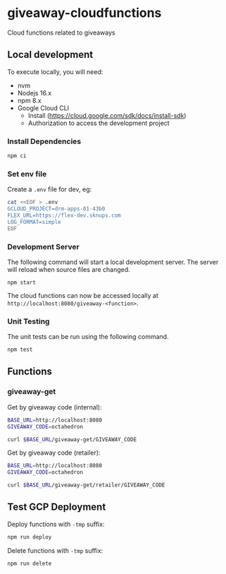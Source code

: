 # giveaway-cloudfunctions
Cloud functions related to giveaways

## Local development

To execute locally, you will need:

* nvm
* Nodejs 16.x
* npm 8.x
* Google Cloud CLI
    * Install (https://cloud.google.com/sdk/docs/install-sdk)
    * Authorization to access the development project

### Install Dependencies

```bash
npm ci
```

### Set env file

Create a `.env` file for dev, eg:

```bash
cat <<EOF > .env
GCLOUD_PROJECT=drm-apps-01-43b0
FLEX_URL=https://flex-dev.sknups.com
LOG_FORMAT=simple
EOF
```

### Development Server

The following command will start a local development server. The server will reload when source files are changed.

```
npm start
```

The cloud functions can now be accessed locally at `http://localhost:8080/giveaway-<function>`.

### Unit Testing

The unit tests can be run using the following command.

```bash
npm test
```

## Functions

### giveaway-get

Get by giveaway code (internal):

```bash
BASE_URL=http://localhost:8080
GIVEAWAY_CODE=octahedron

curl $BASE_URL/giveaway-get/GIVEAWAY_CODE
```

Get by giveaway code (retailer):

```bash
BASE_URL=http://localhost:8080
GIVEAWAY_CODE=octahedron

curl $BASE_URL/giveaway-get/retailer/GIVEAWAY_CODE
```

## Test GCP Deployment

Deploy functions with `-tmp` suffix:

```bash
npm run deploy
```

Delete functions with `-tmp` suffix:

```bash
npm run delete
```
